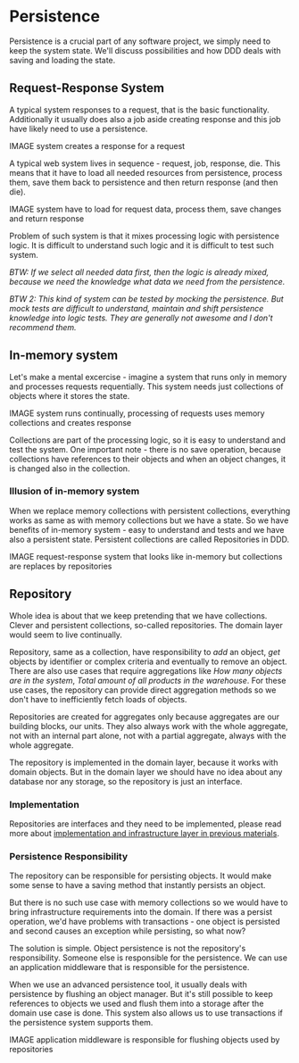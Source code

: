 # Persistence

Persistence is a crucial part of any software project, we simply need to keep the system state.
We'll discuss possibilities and how DDD deals with saving and loading the state.

## Request-Response System

A typical system responses to a request, that is the basic functionality.
Additionally it usually does also a job aside creating response and this job have likely need to use a persistence.

IMAGE system creates a response for a request

A typical web system lives in sequence - request, job, response, die.
This means that it have to load all needed resources from persistence, process them, save them back to persistence and then return response (and then die).

IMAGE system have to load for request data, process them, save changes and return response

Problem of such system is that it mixes processing logic with persistence logic.
It is difficult to understand such logic and it is difficult to test such system.

*BTW: If we select all needed data first, then the logic is already mixed, because we need the knowledge what data we need from the persistence.*

*BTW 2:
This kind of system can be tested by mocking the persistence.
But mock tests are difficult to understand, maintain and shift persistence knowledge into logic tests.
They are generally not awesome and I don't recommend them.*

## In-memory system

Let's make a mental excercise - imagine a system that runs only in memory and processes requests requentially.
This system needs just collections of objects where it stores the state.

IMAGE system runs continually, processing of requests uses memory collections and creates response

Collections are part of the processing logic, so it is easy to understand and test the system.
One important note - there is no save operation, because collections have references to their objects and when an object changes, it is changed also in the collection.

### Illusion of in-memory system

When we replace memory collections with persistent collections, everything works as same as with memory collections but we have a state.
So we have benefits of in-memory system - easy to understand and tests and we have also a persistent state.
Persistent collections are called Repositories in DDD.

IMAGE request-response system that looks like in-memory but collections are replaces by repositories

## Repository

Whole idea is about that we keep pretending that we have collections.
Clever and persistent collections, so-called repositories.
The domain layer would seem to live continually.

Repository, same as a collection, have responsibility to *add* an object, *get* objects by identifier or complex criteria and eventually to remove an object.
There are also use cases that require aggregations like *How many objects are in the system*, *Total amount of all products in the warehouse*.
For these use cases, the repository can provide direct aggregation methods so we don't have to inefficiently fetch loads of objects.

Repositories are created for aggregates only because aggregates are our building blocks, our units.
They also always work with the whole aggregate, not with an internal part alone, not with a partial aggregate, always with the whole aggregate.

The repository is implemented in the domain layer, because it works with domain objects.
But in the domain layer we should have no idea about any database nor any storage, so the repository is just an interface.

### Implementation

Repositories are interfaces and they need to be implemented, please read more about [implementation and infrastructure layer in previous materials](/4-implementation/implementation.md#layers).

### Persistence Responsibility

The repository can be responsible for persisting objects.
It would make some sense to have a saving method that instantly persists an object.

But there is no such use case with memory collections so we would have to bring infrastructure requirements into the domain.
If there was a persist operation, we'd have problems with transactions - one object is persisted and second causes an exception while persisting, so what now?

The solution is simple.
Object persistence is not the repository's responsibility.
Someone else is responsible for the persistence.
We can use an application middleware that is responsible for the persistence.

When we use an advanced persistence tool, it usually deals with persistence by flushing an object manager.
But it's still possible to keep references to objects we used and flush them into a storage after the domain use case is done.
This system also allows us to use transactions if the persistence system supports them.

IMAGE application middleware is responsible for flushing objects used by repositories
